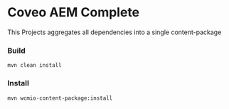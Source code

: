# Coveo AEM Complete

This Projects aggregates all dependencies into a single content-package

### Build

    mvn clean install

### Install

    mvn wcmio-content-package:install



